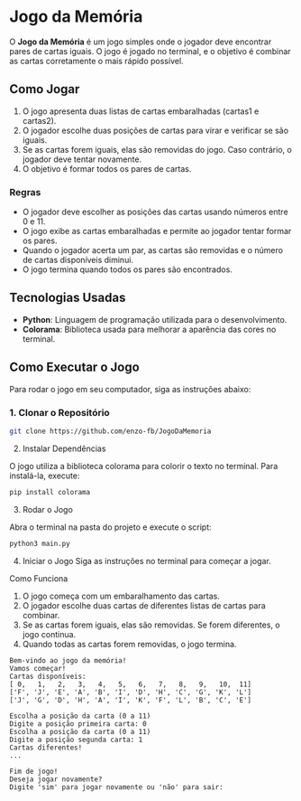 # Jogo da Memória

O **Jogo da Memória** é um jogo simples onde o jogador deve encontrar pares de cartas iguais. O jogo é jogado no terminal, e o objetivo é combinar as cartas corretamente o mais rápido possível.

## Como Jogar

1. O jogo apresenta duas listas de cartas embaralhadas (cartas1 e cartas2).
2. O jogador escolhe duas posições de cartas para virar e verificar se são iguais.
3. Se as cartas forem iguais, elas são removidas do jogo. Caso contrário, o jogador deve tentar novamente.
4. O objetivo é formar todos os pares de cartas.

### Regras

- O jogador deve escolher as posições das cartas usando números entre 0 e 11.
- O jogo exibe as cartas embaralhadas e permite ao jogador tentar formar os pares.
- Quando o jogador acerta um par, as cartas são removidas e o número de cartas disponíveis diminui.
- O jogo termina quando todos os pares são encontrados.

## Tecnologias Usadas

- **Python**: Linguagem de programação utilizada para o desenvolvimento.
- **Colorama**: Biblioteca usada para melhorar a aparência das cores no terminal.

## Como Executar o Jogo

Para rodar o jogo em seu computador, siga as instruções abaixo:

### 1. Clonar o Repositório

```bash
git clone https://github.com/enzo-fb/JogoDaMemoria
```
2. Instalar Dependências
<p>O jogo utiliza a biblioteca colorama para colorir o texto no terminal. Para instalá-la, execute:</p>

```bash
pip install colorama
```
3. Rodar o Jogo
<p> Abra o terminal na pasta do projeto e execute o script:</p>

```bash
python3 main.py
```
4. Iniciar o Jogo
Siga as instruções no terminal para começar a jogar.

Como Funciona
1. O jogo começa com um embaralhamento das cartas.
1. O jogador escolhe duas cartas de diferentes listas de cartas para combinar.
1. Se as cartas forem iguais, elas são removidas. Se forem diferentes, o jogo continua.
1. Quando todas as cartas forem removidas, o jogo termina.
```
Bem-vindo ao jogo da memória!
Vamos começar!
Cartas disponíveis:
[ 0,   1,   2,   3,   4,   5,   6,   7,   8,   9,   10,  11]
['F', 'J', 'E', 'A', 'B', 'I', 'D', 'H', 'C', 'G', 'K', 'L']
['J', 'G', 'D', 'H', 'A', 'I', 'K', 'F', 'L', 'B', 'C', 'E']

Escolha a posição da carta (0 a 11)
Digite a posição primeira carta: 0
Escolha a posição da carta (0 a 11)
Digite a posição segunda carta: 1
Cartas diferentes!
...

Fim de jogo!
Deseja jogar novamente?
Digite 'sim' para jogar novamente ou 'não' para sair:
```
